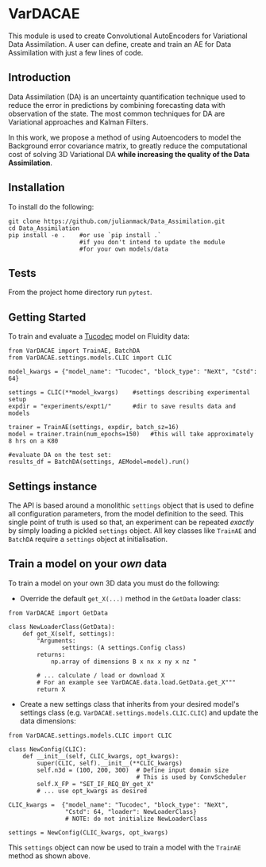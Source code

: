 # VarDACAE
This module is used to create Convolutional AutoEncoders for Variational Data Assimilation. A  user can define, create and train an AE for Data Assimilation with just a few lines of code.

## Introduction

Data Assimilation (DA) is an uncertainty quantification technique used to reduce the error in  predictions by combining forecasting data with observation of the state. The most common techniques for DA are Variational approaches and Kalman Filters.

In this work, we propose a method of using Autoencoders to model the Background error covariance matrix, to greatly reduce the computational cost of solving 3D Variational DA **while increasing the quality of the Data Assimilation**.

## Installation
To install do the following:
```
git clone https://github.com/julianmack/Data_Assimilation.git
cd Data_Assimilation
pip install -e .    #or use `pip install .`
                    #if you don't intend to update the module
                    #for your own models/data
```

## Tests
From the project home directory run `pytest`.

## Getting Started
To train and evaluate a [Tucodec](http://openaccess.thecvf.com/content_CVPRW_2019/papers/CLIC%202019/Zhou_End-to-end_Optimized_Image_Compression_with_Attention_Mechanism_CVPRW_2019_paper.pdf "Tucodec CLIC-2019 paper") model on Fluidity data:
```
from VarDACAE import TrainAE, BatchDA
from VarDACAE.settings.models.CLIC import CLIC

model_kwargs = {"model_name": "Tucodec", "block_type": "NeXt", "Cstd": 64}

settings = CLIC(**model_kwargs)    #settings describing experimental setup
expdir = "experiments/expt1/"      #dir to save results data and models

trainer = TrainAE(settings, expdir, batch_sz=16)
model = trainer.train(num_epochs=150)   #this will take approximately 8 hrs on a K80

#evaluate DA on the test set:
results_df = BatchDA(settings, AEModel=model).run()

```
## Settings instance
The API is based around a monolithic ```settings``` object that is used to define all configuration parameters, from the model definition to the seed. This single point of truth is used so that, an experiment can be repeated _exactly_ by simply loading a pickled  ```settings``` object. All key classes like ```TrainAE``` and ```BatchDA``` require a ```settings``` object at initialisation.

## Train a model on your *own* data

To train a model on your own 3D data you must do the following:
* Override the default ```get_X(...)``` method in the ```GetData``` loader class:
```
from VarDACAE import GetData

class NewLoaderClass(GetData):
    def get_X(self, settings):
        "Arguments:
               settings: (A settings.Config class)
        returns:
            np.array of dimensions B x nx x ny x nz "

        # ... calculate / load or download X
        # For an example see VarDACAE.data.load.GetData.get_X"""
        return X
```

* Create a new settings class that inherits from your desired model's settings class (e.g. `VarDACAE.settings.models.CLIC.CLIC`) and update the data dimensions:
```
from VarDACAE.settings.models.CLIC import CLIC

class NewConfig(CLIC):
    def __init__(self, CLIC_kwargs, opt_kwargs):
        super(CLIC, self).__init__(**CLIC_kwargs)
        self.n3d = (100, 200, 300)  # Define input domain size
                                    # This is used by ConvScheduler
        self.X_FP = "SET_IF_REQ_BY_get_X"
        # ... use opt_kwargs as desired

CLIC_kwargs =  {"model_name": "Tucodec", "block_type": "NeXt",
                "Cstd": 64, "loader": NewLoaderClass}
                # NOTE: do not initialize NewLoaderClass

settings = NewConfig(CLIC_kwargs, opt_kwargs)

```
This ```settings``` object can now be used to train a model with the `TrainAE` method as shown above.

